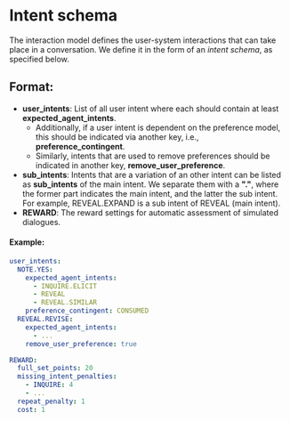# Intent schema

The interaction model defines the user-system interactions that can take place in a conversation. We define it in the form of an *intent schema*, as specified below.

## Format:

  * **user_intents**:  List of all user intent where each should contain at least **expected_agent_intents**.
    * Additionally, if a user intent is dependent on the preference model, this should be indicated via another key, i.e., **preference_contingent**.
    * Similarly, intents that are used to remove preferences should be indicated in another key, **remove_user_preference**.
  * **sub_intents**: Intents that are a variation of an other intent can be listed as **sub_intents** of the main intent. We separate them with a **"."**, where the former part indicates the main intent, and the latter the sub intent. For example, REVEAL.EXPAND is a sub intent of REVEAL (main intent).
  * **REWARD**: The reward settings for automatic assessment of simulated dialogues.
#### Example:

```yaml
user_intents:
  NOTE.YES:
    expected_agent_intents:
      - INQUIRE.ELICIT
      - REVEAL
      - REVEAL.SIMILAR
    preference_contingent: CONSUMED
  REVEAL.REVISE:
    expected_agent_intents:
      - ...
    remove_user_preference: true

REWARD:
  full_set_points: 20
  missing_intent_penalties:
    - INQUIRE: 4
    - ...
  repeat_penalty: 1
  cost: 1
```
